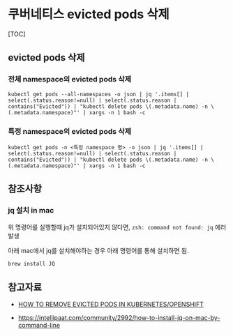 # 쿠버네티스 evicted pods 삭제

[TOC]

## evicted pods 삭제

### 전체 namespace의 evicted pods 삭제

```shell
kubectl get pods --all-namespaces -o json | jq '.items[] | select(.status.reason!=null) | select(.status.reason | contains("Evicted")) | "kubectl delete pods \(.metadata.name) -n \(.metadata.namespace)"' | xargs -n 1 bash -c
```

### 특정 namespace의 evicted pods 삭제

```shell
kubectl get pods -n <특정 namespace 명> -o json | jq '.items[] | select(.status.reason!=null) | select(.status.reason | contains("Evicted")) | "kubectl delete pods \(.metadata.name) -n \(.metadata.namespace)"' | xargs -n 1 bash -c
```



## 참조사항

### jq 설치 in mac

위 명령어를 실행할때 jq가 설치되어있지 않다면, `zsh: command not found: jq` 에러 발생

아래 mac에서 jq를 설치해야하는 경우 아래 명령어를 통해 설치하면 됨.

```sh
brew install JQ
```



## 참고자료

- [HOW TO REMOVE EVICTED PODS IN KUBERNETES/OPENSHIFT](https://sachsenhofer.io/how-to-remove-evicted-pods-in-kubernetes-openshift/)

- https://intellipaat.com/community/2992/how-to-install-jq-on-mac-by-command-line


